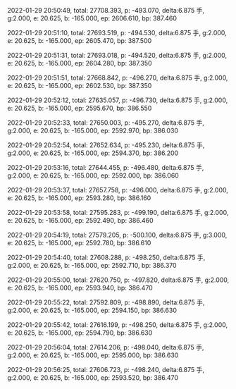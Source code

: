 2022-01-29 20:50:49, total: 27708.393, p: -493.070, delta:6.875 手, g:2.000, e: 20.625, b: -165.000, ep: 2606.610, bp: 387.460

2022-01-29 20:51:10, total: 27693.519, p: -494.530, delta:6.875 手, g:2.000, e: 20.625, b: -165.000, ep: 2605.470, bp: 387.500

2022-01-29 20:51:31, total: 27693.018, p: -494.520, delta:6.875 手, g:2.000, e: 20.625, b: -165.000, ep: 2604.280, bp: 387.350

2022-01-29 20:51:51, total: 27668.842, p: -496.270, delta:6.875 手, g:2.000, e: 20.625, b: -165.000, ep: 2602.530, bp: 387.350

2022-01-29 20:52:12, total: 27635.057, p: -496.730, delta:6.875 手, g:2.000, e: 20.625, b: -165.000, ep: 2595.670, bp: 386.550

2022-01-29 20:52:33, total: 27650.003, p: -495.270, delta:6.875 手, g:2.000, e: 20.625, b: -165.000, ep: 2592.970, bp: 386.030

2022-01-29 20:52:54, total: 27652.634, p: -495.230, delta:6.875 手, g:2.000, e: 20.625, b: -165.000, ep: 2594.370, bp: 386.200

2022-01-29 20:53:16, total: 27644.455, p: -496.480, delta:6.875 手, g:2.000, e: 20.625, b: -165.000, ep: 2592.000, bp: 386.060

2022-01-29 20:53:37, total: 27657.758, p: -496.000, delta:6.875 手, g:2.000, e: 20.625, b: -165.000, ep: 2593.280, bp: 386.160

2022-01-29 20:53:58, total: 27595.283, p: -499.190, delta:6.875 手, g:2.000, e: 20.625, b: -165.000, ep: 2592.490, bp: 386.460

2022-01-29 20:54:19, total: 27579.205, p: -500.100, delta:6.875 手, g:3.000, e: 20.625, b: -165.000, ep: 2592.780, bp: 386.610

2022-01-29 20:54:40, total: 27608.288, p: -498.250, delta:6.875 手, g:2.000, e: 20.625, b: -165.000, ep: 2592.710, bp: 386.370

2022-01-29 20:55:00, total: 27620.750, p: -497.820, delta:6.875 手, g:2.000, e: 20.625, b: -165.000, ep: 2593.940, bp: 386.470

2022-01-29 20:55:22, total: 27592.809, p: -498.890, delta:6.875 手, g:2.000, e: 20.625, b: -165.000, ep: 2594.150, bp: 386.630

2022-01-29 20:55:42, total: 27616.199, p: -498.250, delta:6.875 手, g:2.000, e: 20.625, b: -165.000, ep: 2594.790, bp: 386.630

2022-01-29 20:56:04, total: 27614.206, p: -498.040, delta:6.875 手, g:2.000, e: 20.625, b: -165.000, ep: 2595.000, bp: 386.630

2022-01-29 20:56:25, total: 27606.723, p: -498.240, delta:6.875 手, g:2.000, e: 20.625, b: -165.000, ep: 2593.520, bp: 386.470